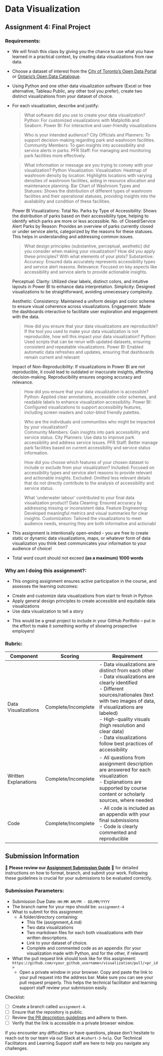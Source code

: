 # Data Visualization

## Assignment 4: Final Project

### Requirements:
- We will finish this class by giving you the chance to use what you have learned in a practical context, by creating data visualizations from raw data. 
- Choose a dataset of interest from the [City of Toronto’s Open Data Portal](https://www.toronto.ca/city-government/data-research-maps/open-data/) or [Ontario’s Open Data Catalogue](https://data.ontario.ca/). 
- Using Python and one other data visualization software (Excel or free alternative, Tableau Public, any other tool you prefer), create two distinct visualizations from your dataset of choice.  
- For each visualization, describe and justify: 
    > What software did you use to create your data visualization?
    Python: For customized visualizations with Matplotlib and Seaborn.
    Power BI: For interactive and user-friendly visualizations

    > Who is your intended audience? 
    City Officials and Planners: To support decision-making regarding park and washroom facilities.
    Community Members: To gain insights into accessibility and service alerts in parks.
    PFR Staff: For managing and monitoring park facilities more effectively.

    > What information or message are you trying to convey with your visualization? 
    Python Visualization:
    Visualization: Heatmap of washroom density by location.
    Highlights locations with varying densities of washroom facilities, aiding in resource allocation and maintenance planning.
    Bar Chart of Washroom Types and Statuses: Shows the distribution of different types of washroom facilities and their operational statuses, providing insights into the availability and condition of these facilities.
    
    Power BI Visualizations:
    Total No. Parks by Type of Accessibility: Shows the distribution of parks based on their accessibility type, helping to identify which parks are more or less accessible.
    No. of Closed/Service Alert Parks by Reason: Provides an overview of parks currently closed or under service alerts, categorized by the reasons for these statuses. This helps in understanding and addressing common issues.


    > What design principles (substantive, perceptual, aesthetic) did you consider when making your visualization? How did you apply these principles? With what elements of your plots? 
    Substantive:
    Accuracy: Ensured data accurately represents accessibility types and service alert reasons.
    Relevance: Focused on key aspects like accessibility and service alerts to provide actionable insights.

    Perceptual:
    Clarity: Utilized clear labels, distinct colors, and intuitive layouts in Power BI to enhance data interpretation.
    Simplicity: Designed visualizations to be straightforward, avoiding unnecessary complexity.

    Aesthetic:
    Consistency: Maintained a uniform design and color scheme to ensure visual coherence across visualizations.
    Engagement: Made the dashboards interactive to facilitate user exploration and engagement with the data.

    > How did you ensure that your data visualizations are reproducible? If the tool you used to make your data visualization is not reproducible, how will this impact your data visualization? 
    Python: Used scripts that can be rerun with updated datasets, ensuring consistent and repeatable visualizations.
    Power BI: Enabled automatic data refreshes and updates, ensuring that dashboards remain current and relevant

    Impact of Non-Reproducibility: If visualizations in Power BI are not reproducible, it could lead to outdated or inaccurate insights, affecting decision-making. Reproducibility ensures ongoing accuracy and relevance.

    > How did you ensure that your data visualization is accessible?  
    Python: Applied clear annotations, accessible color schemes, and readable labels to enhance visualization accessibility.
    Power BI: Configured visualizations to support accessibility features, including screen readers and color-blind friendly palettes.

    > Who are the individuals and communities who might be impacted by your visualization?  
    Community Members: Gain insights into park accessibility and service status.
    City Planners: Use data to improve park accessibility and address service issues.
    PFR Staff: Better manage park facilities based on current accessibility and service status information.


    > How did you choose which features of your chosen dataset to include or exclude from your visualization? 
    Included: Focused on accessibility types and service alert reasons to provide relevant and actionable insights.
    Excluded: Omitted less relevant details that do not directly contribute to the analysis of accessibility and service status.


    > What ‘underwater labour’ contributed to your final data visualization product?
    Data Cleaning: Ensured accuracy by addressing missing or inconsistent data.
    Feature Engineering: Developed meaningful metrics and visual summaries for clear insights.
    Customization: Tailored the visualizations to meet audience needs, ensuring they are both informative and actionabl


- This assignment is intentionally open-ended - you are free to create static or dynamic data visualizations, maps, or whatever form of data visualization you think best communicates your information to your audience of choice! 
- Total word count should not exceed **(as a maximum) 1000 words** 
 
### Why am I doing this assignment?:  
- This ongoing assignment ensures active participation in the course, and assesses the learning outcomes: 
* Create and customize data visualizations from start to finish in Python
* Apply general design principles to create accessible and equitable data visualizations
* Use data visualization to tell a story  
- This would be a great project to include in your GitHub Portfolio – put in the effort to make it something worthy of showing prospective employers!

### Rubric:

| Component         | Scoring  | Requirement                                                                 |
|-------------------|----------|-----------------------------------------------------------------------------|
| Data Visualizations | Complete/Incomplete | - Data visualizations are distinct from each other<br>- Data visualizations are clearly identified<br>- Different sources/rationales (text with two images of data, if visualizations are labeled)<br>- High-quality visuals (high resolution and clear data)<br>- Data visualizations follow best practices of accessibility |
| Written Explanations | Complete/Incomplete | - All questions from assignment description are answered for each visualization<br>- Explanations are supported by course content or scholarly sources, where needed |
| Code              | Complete/Incomplete | - All code is included as an appendix with your final submissions<br>- Code is clearly commented and reproducible |

## Submission Information

🚨 **Please review our [Assignment Submission Guide](https://github.com/UofT-DSI/onboarding/blob/main/onboarding_documents/submissions.md)** 🚨 for detailed instructions on how to format, branch, and submit your work. Following these guidelines is crucial for your submissions to be evaluated correctly.

### Submission Parameters:
* Submission Due Date: `HH:MM AM/PM - DD/MM/YYYY`
* The branch name for your repo should be: `assignment-4`
* What to submit for this assignment:
    * A folder/directory containing:
        * This file (assignment_4.md)
        * Two data visualizations 
        * Two markdown files for each both visualizations with their written descriptions.
        * Link to your dataset of choice.
        * Complete and commented code as an appendix (for your visualization made with Python, and for the other, if relevant) 
* What the pull request link should look like for this assignment: `https://github.com/<your_github_username>/visualization/pull/<pr_id>`
    * Open a private window in your browser. Copy and paste the link to your pull request into the address bar. Make sure you can see your pull request properly. This helps the technical facilitator and learning support staff review your submission easily.

Checklist:
- [ ] Create a branch called `assignment-4`.
- [ ] Ensure that the repository is public.
- [ ] Review [the PR description guidelines](https://github.com/UofT-DSI/onboarding/blob/main/onboarding_documents/submissions.md#guidelines-for-pull-request-descriptions) and adhere to them.
- [ ] Verify that the link is accessible in a private browser window.

If you encounter any difficulties or have questions, please don't hesitate to reach out to our team via our Slack at `#cohort-3-help`. Our Technical Facilitators and Learning Support staff are here to help you navigate any challenges.

